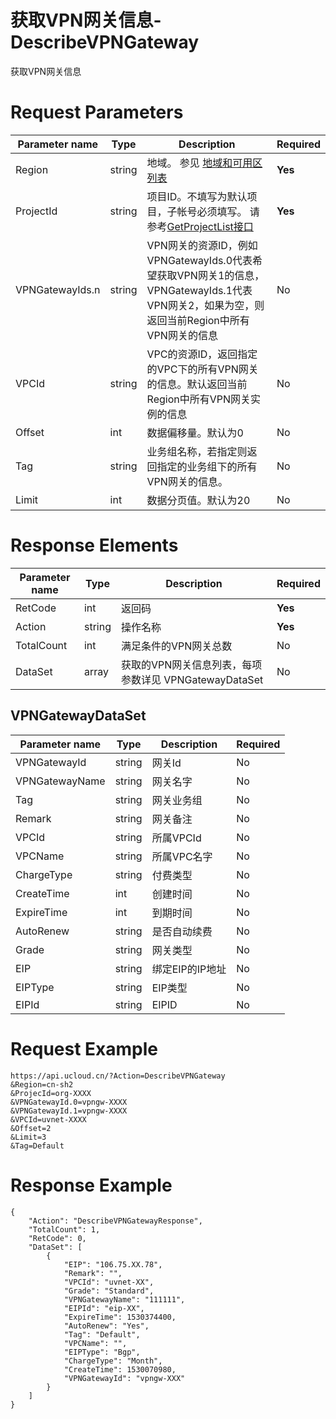 # 获取VPN网关信息-DescribeVPNGateway

获取VPN网关信息

# Request Parameters
|Parameter name|Type|Description|Required|
|---|---|---|---|
|Region|string|地域。 参见 [地域和可用区列表](../summary/regionlist.html)|**Yes**|
|ProjectId|string|项目ID。不填写为默认项目，子帐号必须填写。 请参考[GetProjectList接口](../summary/get_project_list.html)|**Yes**|
|VPNGatewayIds.n|string|VPN网关的资源ID，例如VPNGatewayIds.0代表希望获取VPN网关1的信息，VPNGatewayIds.1代表VPN网关2，如果为空，则返回当前Region中所有VPN网关的信息|No|
|VPCId|string|VPC的资源ID，返回指定的VPC下的所有VPN网关的信息。默认返回当前Region中所有VPN网关实例的信息|No|
|Offset|int|数据偏移量。默认为0|No|
|Tag|string|业务组名称，若指定则返回指定的业务组下的所有VPN网关的信息。|No|
|Limit|int|数据分页值。默认为20|No|

# Response Elements
|Parameter name|Type|Description|Required|
|---|---|---|---|
|RetCode|int|返回码|**Yes**|
|Action|string|操作名称|**Yes**|
|TotalCount|int|满足条件的VPN网关总数|No|
|DataSet|array|获取的VPN网关信息列表，每项参数详见 VPNGatewayDataSet|No|

## VPNGatewayDataSet
|Parameter name|Type|Description|Required|
|---|---|---|---|
|VPNGatewayId|string|网关Id|No|
|VPNGatewayName|string|网关名字|No|
|Tag|string|网关业务组|No|
|Remark|string|网关备注|No|
|VPCId|string|所属VPCId|No|
|VPCName|string|所属VPC名字|No|
|ChargeType|string|付费类型|No|
|CreateTime|int|创建时间|No|
|ExpireTime|int|到期时间|No|
|AutoRenew|string|是否自动续费|No|
|Grade|string|网关类型|No|
|EIP|string|绑定EIP的IP地址|No|
|EIPType|string|EIP类型|No|
|EIPId|string|EIPID|No|

# Request Example
```
https://api.ucloud.cn/?Action=DescribeVPNGateway
&Region=cn-sh2
&ProjecId=org-XXXX
&VPNGatewayId.0=vpngw-XXXX
&VPNGatewayId.1=vpngw-XXXX
&VPCId=uvnet-XXXX
&Offset=2
&Limit=3
&Tag=Default
```

# Response Example
```
{
    "Action": "DescribeVPNGatewayResponse", 
    "TotalCount": 1, 
    "RetCode": 0, 
    "DataSet": [
        {
            "EIP": "106.75.XX.78", 
            "Remark": "", 
            "VPCId": "uvnet-XX", 
            "Grade": "Standard", 
            "VPNGatewayName": "111111", 
            "EIPId": "eip-XX", 
            "ExpireTime": 1530374400, 
            "AutoRenew": "Yes", 
            "Tag": "Default", 
            "VPCName": "", 
            "EIPType": "Bgp", 
            "ChargeType": "Month", 
            "CreateTime": 1530070980, 
            "VPNGatewayId": "vpngw-XXX"
        }
    ]
}
```

